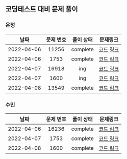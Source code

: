 ## 코딩테스트 대비 문제 풀이 

### 은정
|날짜|문제 번호|풀이 상태|문제링크|
|:------:|:------:|:------:|:------:|
|2022-04-06|11256|complete|[코드 링크](https://github.com/isoomni/coding-test/blob/main/eun/silver/11265_%EB%81%9D%EB%82%98%EC%A7%80%EC%95%8A%EB%8A%94%ED%8C%8C%ED%8B%B0.py)|
|2022-04-06|1753|complete|[코드 링크](https://github.com/isoomni/coding-test/blob/main/eun/Shortest_Path/gold/1753_%EC%B5%9C%EB%8B%A8%EA%B2%BD%EB%A1%9C.py)|
|2022-04-07|16918|ing|[코드 링크](https://github.com/isoomni/coding-test/blob/main/eun/Graph_Traversal/silver/16918_%EB%B4%84%EB%B2%84%EB%A7%A8.py)|
|2022-04-07|1600|ing|[코드 링크](https://github.com/isoomni/coding-test/blob/main/eun/Graph_Traversal/gold/1600_%EB%A7%90%EC%9D%B4%EB%90%98%EA%B3%A0%ED%94%88%EC%9B%90%EC%88%AD%EC%9D%B4.py)|
|2022-04-08|13549|complete|[코드 링크](https://github.com/isoomni/coding-test/blob/main/eun/Shortest_Path/gold/1753_%EC%B5%9C%EB%8B%A8%EA%B2%BD%EB%A1%9C.py)|

### 수민
|날짜|문제 번호|풀이 상태|문제링크|
|:------:|:------:|:------:|:------:|
|2022-04-06|16236|complete|[코드 링크](https://github.com/isoomni/coding-test/blob/main/soom/Graph_Traversal/16236_%EC%95%84%EA%B8%B0%EC%83%81%EC%96%B4.py)|
|2022-04-07|1753|complete|[코드 링크](https://github.com/isoomni/coding-test/blob/main/soom/Shortest_Path/1753_%EC%B5%9C%EB%8B%A8%EA%B2%BD%EB%A1%9C.py)|
|2022-04-08|1600|complete|[코드 링크](https://github.com/isoomni/coding-test/blob/main/soom/Shortest_Path/1753_%EC%B5%9C%EB%8B%A8%EA%B2%BD%EB%A1%9C.py)|
